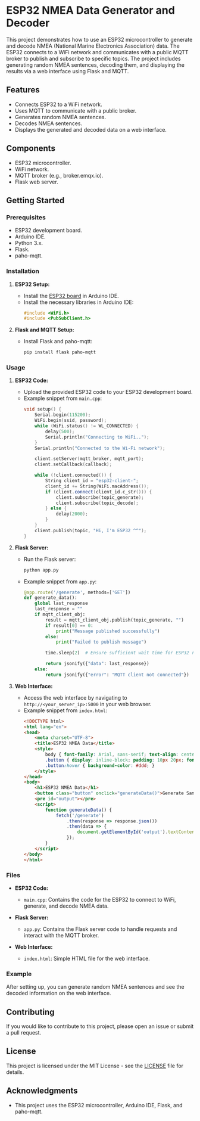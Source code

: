 # ESP32 NMEA Data Generator and Decoder

This project demonstrates how to use an ESP32 microcontroller to generate and decode NMEA (National Marine Electronics Association) data. The ESP32 connects to a WiFi network and communicates with a public MQTT broker to publish and subscribe to specific topics. The project includes generating random NMEA sentences, decoding them, and displaying the results via a web interface using Flask and MQTT.

## Features
- Connects ESP32 to a WiFi network.
- Uses MQTT to communicate with a public broker.
- Generates random NMEA sentences.
- Decodes NMEA sentences.
- Displays the generated and decoded data on a web interface.

## Components
- ESP32 microcontroller.
- WiFi network.
- MQTT broker (e.g., broker.emqx.io).
- Flask web server.

## Getting Started

### Prerequisites
- ESP32 development board.
- Arduino IDE.
- Python 3.x.
- Flask.
- paho-mqtt.

### Installation

1. **ESP32 Setup:**
   - Install the [ESP32 board](https://github.com/espressif/arduino-esp32) in Arduino IDE.
   - Install the necessary libraries in Arduino IDE:
     ```cpp
     #include <WiFi.h>
     #include <PubSubClient.h>
     ```

2. **Flask and MQTT Setup:**
   - Install Flask and paho-mqtt:
     ```bash
     pip install flask paho-mqtt
     ```

### Usage

1. **ESP32 Code:**
   - Upload the provided ESP32 code to your ESP32 development board.
   - Example snippet from `main.cpp`:
     ```cpp
     void setup() {
         Serial.begin(115200);
         WiFi.begin(ssid, password);
         while (WiFi.status() != WL_CONNECTED) {
             delay(500);
             Serial.println("Connecting to WiFi..");
         }
         Serial.println("Connected to the Wi-Fi network");

         client.setServer(mqtt_broker, mqtt_port);
         client.setCallback(callback);

         while (!client.connected()) {
             String client_id = "esp32-client-";
             client_id += String(WiFi.macAddress());
             if (client.connect(client_id.c_str())) {
                 client.subscribe(topic_generate);
                 client.subscribe(topic_decode);
             } else {
                 delay(2000);
             }
         }
         client.publish(topic, "Hi, I'm ESP32 ^^");
     }
     ```

2. **Flask Server:**
   - Run the Flask server:
     ```bash
     python app.py
     ```
   - Example snippet from `app.py`:
     ```python
     @app.route('/generate', methods=['GET'])
     def generate_data():
         global last_response
         last_response = ""
         if mqtt_client_obj:
             result = mqtt_client_obj.publish(topic_generate, "")
             if result[0] == 0:
                 print("Message published successfully")
             else:
                 print("Failed to publish message")

             time.sleep(2)  # Ensure sufficient wait time for ESP32 response

             return jsonify({"data": last_response})
         else:
             return jsonify({"error": "MQTT client not connected"})
     ```

3. **Web Interface:**
   - Access the web interface by navigating to `http://<your_server_ip>:5000` in your web browser.
   - Example snippet from `index.html`:
     ```html
     <!DOCTYPE html>
     <html lang="en">
     <head>
         <meta charset="UTF-8">
         <title>ESP32 NMEA Data</title>
         <style>
             body { font-family: Arial, sans-serif; text-align: center; }
             .button { display: inline-block; padding: 10px 20px; font-size: 16px; cursor: pointer; }
             .button:hover { background-color: #ddd; }
         </style>
     </head>
     <body>
         <h1>ESP32 NMEA Data</h1>
         <button class="button" onclick="generateData()">Generate Sample Data</button>
         <pre id="output"></pre>
         <script>
             function generateData() {
                 fetch('/generate')
                     .then(response => response.json())
                     .then(data => {
                         document.getElementById('output').textContent = data.data;
                     });
             }
         </script>
     </body>
     </html>
     ```

### Files

- **ESP32 Code:**
  - `main.cpp`: Contains the code for the ESP32 to connect to WiFi, generate, and decode NMEA data.

- **Flask Server:**
  - `app.py`: Contains the Flask server code to handle requests and interact with the MQTT broker.

- **Web Interface:**
  - `index.html`: Simple HTML file for the web interface.

### Example

After setting up, you can generate random NMEA sentences and see the decoded information on the web interface.

## Contributing

If you would like to contribute to this project, please open an issue or submit a pull request.

## License

This project is licensed under the MIT License - see the [LICENSE](LICENSE) file for details.

## Acknowledgments

- This project uses the ESP32 microcontroller, Arduino IDE, Flask, and paho-mqtt.
